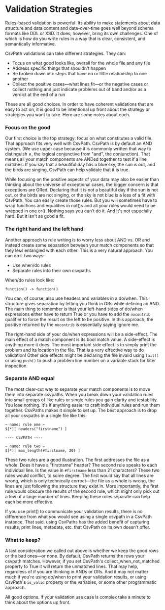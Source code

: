 # Validation Strategies

Rules-based validation is powerful. Its ability to make statements about data structure and data content and data-over-time goes well beyond schema formats like DDL or XSD. It does, however, bring its own challenges. One of which is how do you write rules in a way that is clear, consistent, and semantically informative. &#x20;

CsvPath validations can take different strategies. They can:&#x20;

* Focus on what good looks like, overall for the whole file and any file
* Address specific things that shouldn't happen
* Be broken down into steps that have no or little relationship to one another
* Collect the positive cases—what lines fit—or the negative cases or collect nothing and just indicate problems out of band and/or as a verdict at the end of a run&#x20;

These are all good choices. In order to have coherent validations that are easy to act on, it is good to be intentional up front about the strategy or strategies you want to take. Here are some notes about each.

### Focus on the good

Our first choice is the top strategy: focus on what constitutes a valid file. That approach fits very well with CsvPath. CsvPath is by default an AND system. (We use upper case because it is commonly written that way to distinguish ∧, the logical conjunctive from "and", the conjunction). That means all your match components are ANDed together to test if a line matches. If you say that a beautiful day has a blue sky, the sun is out, and the birds are singing, CsvPath can help validate that it is true.

While focusing on the positive aspects of your data may also be easier than thinking about the universe of exceptional cases, the bigger concern is that exceptions are ORed. Declaring that it is not a beautiful day if the sun is not out, or the birds are not singing, or the sky is not blue is a less of a fit with CsvPath. You can easily create those rules. But you will sometimes have to wrap functions and equalities in not()s and all your rules would need to be wrapped in one or(). Nothing says you can't do it. And it's not especially hard. But it isn't as good a fit.

### The right hand and the left hand&#x20;

Another approach to rule writing is to worry less about AND vs. OR and instead create some separation between your match components so that they less entangled with each other. This is a very natural approach. You can do it two ways:&#x20;

* Use when/do rules
* Separate rules into their own csvpaths

When/do rules look like:

```
function() -> function()
```

You can, of course, also use headers and variables in a do/when. This structure gives separation by letting you think in ORs while defining an AND. The main thing to remember is that your left-hand sides of do/when expressions either have to return True or you have to add the `nocontrib` qualifier to force the result on the left to be positive. In this approach, the positive returned by the `nocontrib` is essentially saying ignore me.

The right-hand side of your do/when expressions will be a side-effect. The main effect of a match component is its bool match value. A side-effect is anything more it does. The most important side effect is to simply print the problem and its location in the file. That is a very effective way to do validation!  Other side effects might be declaring the file invalid using `fail()` or using `push()` to push a problem line number on a variable stack for later inspection.&#x20;

### Separate AND equal

The most clear-cut way to separate your match components is to move them into separate csvpaths. When you break down your validation rules into small groups of like rules or single rules you gain clarity and testability.  You lose nothing. It's if anything easier to craft individual rules and run them together. CsvPaths makes it simple to set up. The best approach is to drop all your csvpaths in a single file like this:&#x20;

```
~ name: rule one ~
$[*][ headers("firstname") ]

---- CSVPATH ----

~ name: rule two ~
$[*][ max_length(#firstname, 20) ]

```

These two rules are a good illustration. The first addresses the file as a whole. Does it have a "firstname" header?  The second rule speaks to each individual line. Is the value in `#firstname` less than  21 characters? These two rules would conflict, to some degree. The first would say that all lines are wrong, which is only technically correct—the file as a whole is wrong, the lines are just following the structure they exist in. More importantly, the first rule would obscure the results of the second rule, which might only pick out a few of a large number of lines. Keeping these rules separate can help each be more effective.

If you use print() to communicate your validation results, there is no difference from what you would see using a single csvpath in a CsvPath instance. That said, using CsvPaths has the added benefit of capturing results, print lines, metadata, etc. that CsvPath on its own doesn't offer.

### What to keep?

A last consideration we called out above is whether we keep the good rows or the bad ones—or none. By default, CsvPath returns the rows your csvpath matches. However, if you set CsvPath's collect\_when\_not\_matched property to True it will return the unmatched lines. That may help, regardless of if you are thinking in ANDs or ORs. And it may not matter much if you're using do/when to print your validation results, or using CsvPath's `is_valid` property or the variables, or some other programmatic approach.&#x20;

All good options. If your validation use case is complex take a minute to think about the options up front.

